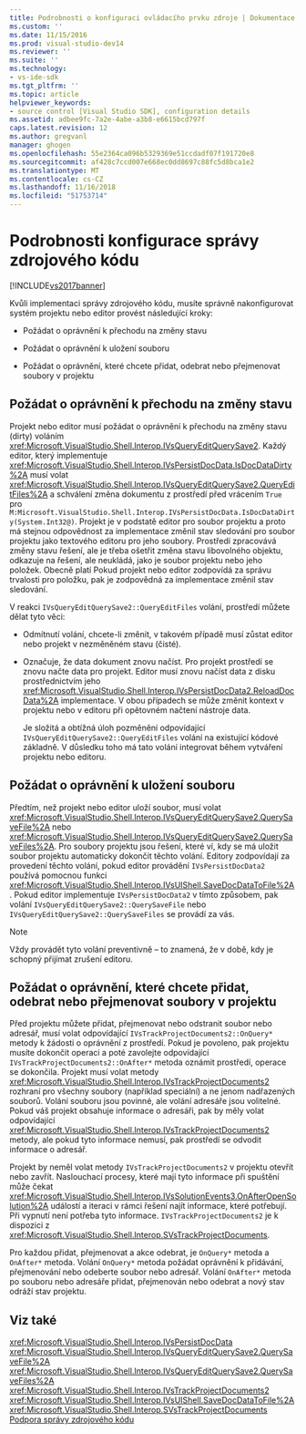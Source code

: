 ```yaml
---
title: Podrobnosti o konfiguraci ovládacího prvku zdroje | Dokumentace Microsoftu
ms.custom: ''
ms.date: 11/15/2016
ms.prod: visual-studio-dev14
ms.reviewer: ''
ms.suite: ''
ms.technology:
- vs-ide-sdk
ms.tgt_pltfrm: ''
ms.topic: article
helpviewer_keywords:
- source control [Visual Studio SDK], configuration details
ms.assetid: adbee9fc-7a2e-4abe-a3b8-e6615bcd797f
caps.latest.revision: 12
ms.author: gregvanl
manager: ghogen
ms.openlocfilehash: 55e2364ca096b5329369e51ccdadf07f191720e8
ms.sourcegitcommit: af428c7ccd007e668ec0dd8697c88fc5d8bca1e2
ms.translationtype: MT
ms.contentlocale: cs-CZ
ms.lasthandoff: 11/16/2018
ms.locfileid: "51753714"
---
```

# <a name="source-control-configuration-details"></a>Podrobnosti konfigurace správy zdrojového kódu
[!INCLUDE[vs2017banner](../../includes/vs2017banner.md)]

Kvůli implementaci správy zdrojového kódu, musíte správně nakonfigurovat systém projektu nebo editor provést následující kroky:  
  
-   Požádat o oprávnění k přechodu na změny stavu  
  
-   Požádat o oprávnění k uložení souboru  
  
-   Požádat o oprávnění, které chcete přidat, odebrat nebo přejmenovat soubory v projektu  
  
## <a name="request-permission-to-transition-to-changed-state"></a>Požádat o oprávnění k přechodu na změny stavu  
 Projekt nebo editor musí požádat o oprávnění k přechodu na změny stavu (dirty) voláním <xref:Microsoft.VisualStudio.Shell.Interop.IVsQueryEditQuerySave2>. Každý editor, který implementuje <xref:Microsoft.VisualStudio.Shell.Interop.IVsPersistDocData.IsDocDataDirty%2A> musí volat <xref:Microsoft.VisualStudio.Shell.Interop.IVsQueryEditQuerySave2.QueryEditFiles%2A> a schválení změna dokumentu z prostředí před vrácením `True` pro `M:Microsoft.VisualStudio.Shell.Interop.IVsPersistDocData.IsDocDataDirty(System.Int32@)`. Projekt je v podstatě editor pro soubor projektu a proto má stejnou odpovědnost za implementace změnil stav sledování pro soubor projektu jako textového editoru pro jeho soubory. Prostředí zpracovává změny stavu řešení, ale je třeba ošetřit změna stavu libovolného objektu, odkazuje na řešení, ale neukládá, jako je soubor projektu nebo jeho položek. Obecně platí Pokud projekt nebo editor zodpovídá za správu trvalosti pro položku, pak je zodpovědná za implementace změnil stav sledování.  
  
 V reakci `IVsQueryEditQuerySave2::QueryEditFiles` volání, prostředí můžete dělat tyto věci:  
  
- Odmítnutí volání, chcete-li změnit, v takovém případě musí zůstat editor nebo projekt v nezměněném stavu (čisté).  
  
- Označuje, že data dokument znovu načíst. Pro projekt prostředí se znovu načte data pro projekt. Editor musí znovu načíst data z disku prostřednictvím jeho <xref:Microsoft.VisualStudio.Shell.Interop.IVsPersistDocData2.ReloadDocData%2A> implementace. V obou případech se může změnit kontext v projektu nebo v editoru při opětovném načtení nástroje data.  
  
  Je složitá a obtížná úloh pozměnění odpovídající `IVsQueryEditQuerySave2::QueryEditFiles` volání na existující kódové základně. V důsledku toho má tato volání integrovat během vytváření projektu nebo editoru.  
  
## <a name="request-permission-to-save-a-file"></a>Požádat o oprávnění k uložení souboru  
 Předtím, než projekt nebo editor uloží soubor, musí volat <xref:Microsoft.VisualStudio.Shell.Interop.IVsQueryEditQuerySave2.QuerySaveFile%2A> nebo <xref:Microsoft.VisualStudio.Shell.Interop.IVsQueryEditQuerySave2.QuerySaveFiles%2A>. Pro soubory projektu jsou řešení, které ví, kdy se má uložit soubor projektu automaticky dokončit těchto volání. Editory zodpovídají za provedení těchto volání, pokud editor provádění `IVsPersistDocData2` používá pomocnou funkci <xref:Microsoft.VisualStudio.Shell.Interop.IVsUIShell.SaveDocDataToFile%2A>. Pokud editor implementuje `IVsPersistDocData2` v tímto způsobem, pak volání `IVsQueryEditQuerySave2::QuerySaveFile` nebo `IVsQueryEditQuerySave2::QuerySaveFiles` se provádí za vás.  
  
> [!NOTE]
>  Vždy provádět tyto volání preventivně – to znamená, že v době, kdy je schopný přijímat zrušení editoru.  
  
## <a name="request-permission-to-add-remove-or-rename-files-in-the-project"></a>Požádat o oprávnění, které chcete přidat, odebrat nebo přejmenovat soubory v projektu  
 Před projektu můžete přidat, přejmenovat nebo odstranit soubor nebo adresář, musí volat odpovídající `IVsTrackProjectDocuments2::OnQuery*` metody k žádosti o oprávnění z prostředí. Pokud je povoleno, pak projektu musíte dokončit operaci a poté zavolejte odpovídající `IVsTrackProjectDocuments2::OnAfter*` metoda oznámit prostředí, operace se dokončila. Projekt musí volat metody <xref:Microsoft.VisualStudio.Shell.Interop.IVsTrackProjectDocuments2> rozhraní pro všechny soubory (například speciální) a ne jenom nadřazených souborů. Volání souboru jsou povinné, ale volání adresáře jsou volitelné. Pokud váš projekt obsahuje informace o adresáři, pak by měly volat odpovídající <xref:Microsoft.VisualStudio.Shell.Interop.IVsTrackProjectDocuments2> metody, ale pokud tyto informace nemusí, pak prostředí se odvodit informace o adresář.  
  
 Projekt by neměl volat metody `IVsTrackProjectDocuments2` v projektu otevřít nebo zavřít. Naslouchací procesy, které mají tyto informace při spuštění může čekat <xref:Microsoft.VisualStudio.Shell.Interop.IVsSolutionEvents3.OnAfterOpenSolution%2A> událostí a iteraci v rámci řešení najít informace, které potřebují. Při vypnutí není potřeba tyto informace. `IVsTrackProjectDocuments2` je k dispozici z <xref:Microsoft.VisualStudio.Shell.Interop.SVsTrackProjectDocuments>.  
  
 Pro každou přidat, přejmenovat a akce odebrat, je `OnQuery*` metoda a `OnAfter*` metoda. Volání `OnQuery*` metoda požádat oprávnění k přidávání, přejmenování nebo odeberte soubor nebo adresář. Volání `OnAfter*` metoda po souboru nebo adresáře přidat, přejmenován nebo odebrat a nový stav odráží stav projektu.  
  
## <a name="see-also"></a>Viz také  
 <xref:Microsoft.VisualStudio.Shell.Interop.IVsPersistDocData>   
 <xref:Microsoft.VisualStudio.Shell.Interop.IVsQueryEditQuerySave2.QuerySaveFile%2A>   
 <xref:Microsoft.VisualStudio.Shell.Interop.IVsQueryEditQuerySave2.QuerySaveFiles%2A>   
 <xref:Microsoft.VisualStudio.Shell.Interop.IVsTrackProjectDocuments2>   
 <xref:Microsoft.VisualStudio.Shell.Interop.IVsUIShell.SaveDocDataToFile%2A>   
 <xref:Microsoft.VisualStudio.Shell.Interop.SVsTrackProjectDocuments>   
 [Podpora správy zdrojového kódu](../../extensibility/internals/supporting-source-control.md)

